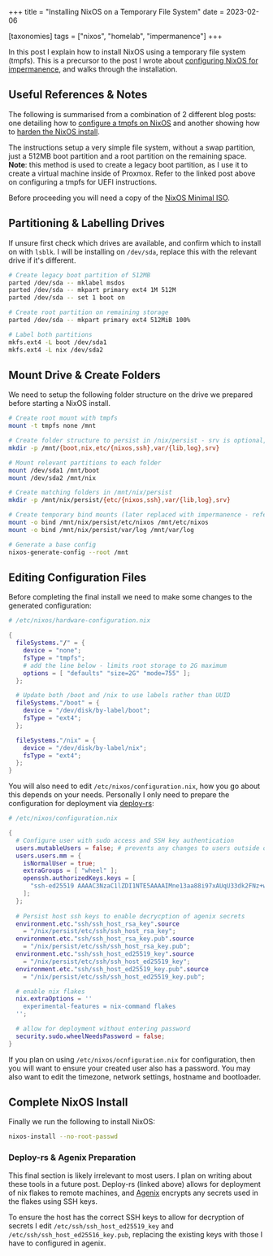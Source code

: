 +++
title = "Installing NixOS on a Temporary File System"
date = 2023-02-06

[taxonomies]
tags = ["nixos", "homelab", "impermanence"]
+++

In this post I explain how to install NixOS using a temporary file system (tmpfs). This is a precursor to the post I wrote about [configuring NixOS for impermanence](https://micha.elmurphy.com/nixos-impermanence/), and walks through the installation.

<!-- more -->

## Useful References & Notes

The following is summarised from a combination of 2 different blog posts: one detailing how to [configure a tmpfs on NixOS](https://elis.nu/blog/2020/05/nixos-tmpfs-as-root/) and another showing how to [harden the NixOS install](https://xeiaso.net/blog/paranoid-nixos-2021-07-18).

The instructions setup a very simple file system, without a swap partition, just a 512MB boot partition and a root partition on the remaining space. **Note**: this method is used to create a legacy boot partition, as I use it to create a virtual machine inside of Proxmox. Refer to the linked post above on configuring a tmpfs for UEFI instructions.

Before proceeding you will need a copy of the [NixOS Minimal ISO](https://nixos.org/download.html#nix-more).

## Partitioning & Labelling Drives

If unsure first check which drives are available, and confirm which to install on with `lsblk`. I will be installing on `/dev/sda`, replace this with the relevant drive if it's different.

```bash
# Create legacy boot partition of 512MB
parted /dev/sda -- mklabel msdos
parted /dev/sda -- mkpart primary ext4 1M 512M
parted /dev/sda -- set 1 boot on

# Create root partition on remaining storage
parted /dev/sda -- mkpart primary ext4 512MiB 100%

# Label both partitions
mkfs.ext4 -L boot /dev/sda1
mkfs.ext4 -L nix /dev/sda2
```
## Mount Drive & Create Folders

We need to setup the following folder structure on the drive we prepared before starting a NixOS install.

```bash
# Create root mount with tmpfs
mount -t tmpfs none /mnt

# Create folder structure to persist in /nix/persist - srv is optional, used as home directory for services
mkdir -p /mnt/{boot,nix,etc/{nixos,ssh},var/{lib,log},srv}

# Mount relevant partitions to each folder
mount /dev/sda1 /mnt/boot
mount /dev/sda2 /mnt/nix

# Create matching folders in /mnt/nix/persist
mkdir -p /mnt/nix/persist/{etc/{nixos,ssh},var/{lib,log},srv}

# Create temporary bind mounts (later replaced with impermanence - refer to post linked above)
mount -o bind /mnt/nix/persist/etc/nixos /mnt/etc/nixos
mount -o bind /mnt/nix/persist/var/log /mnt/var/log

# Generate a base config
nixos-generate-config --root /mnt
```

## Editing Configuration Files

Before completing the final install we need to make some changes to the generated configuration:

```nix
# /etc/nixos/hardware-configuration.nix

{
  fileSystems."/" = {
    device = "none";
    fsType = "tmpfs";
    # add the line below - limits root storage to 2G maximum
    options = [ "defaults" "size=2G" "mode=755" ];
  };

  # Update both /boot and /nix to use labels rather than UUID
  fileSystems."/boot" = {
    device = "/dev/disk/by-label/boot";
    fsType = "ext4";
  };

  fileSystems."/nix" = {
    device = "/dev/disk/by-label/nix";
    fsType = "ext4";
  };
}
```

You will also need to edit `/etc/nixos/configuration.nix`, how you go about this depends on your needs. Personally I only need to prepare the configuration for deployment via [deploy-rs](https://github.com/serokell/deploy-rs):

```nix
# /etc/nixos/configuration.nix

{
  # Configure user with sudo access and SSH key authentication
  users.mutableUsers = false; # prevents any changes to users outside of config file
  users.users.mm = {
    isNormalUser = true;
    extraGroups = [ "wheel" ];
    openssh.authorizedKeys.keys = [
      "ssh-ed25519 AAAAC3NzaC1lZDI1NTE5AAAAIMne13aa88i97xAUqU33dk2FNz+w8OIMGi8LH4BCRFaN"
    ];
  };
  
  # Persist host ssh keys to enable decrycption of agenix secrets
  environment.etc."ssh/ssh_host_rsa_key".source
    = "/nix/persist/etc/ssh/ssh_host_rsa_key";
  environment.etc."ssh/ssh_host_rsa_key.pub".source
    = "/nix/persist/etc/ssh/ssh_host_rsa_key.pub";
  environment.etc."ssh/ssh_host_ed25519_key".source
    = "/nix/persist/etc/ssh/ssh_host_ed25519_key";
  environment.etc."ssh/ssh_host_ed25519_key.pub".source
    = "/nix/persist/etc/ssh/ssh_host_ed25519_key.pub";

  # enable nix flakes
  nix.extraOptions = ''
    experimental-features = nix-command flakes
  '';

  # allow for deployment without entering password
  security.sudo.wheelNeedsPassword = false;
}
```

If you plan on using `/etc/nixos/ocnfiguration.nix` for configuration, then you will want to ensure your created user also has a password. You may also want to edit the timezone, network settings, hostname and bootloader.

## Complete NixOS Install

Finally we run the following to install NixOS:

```bash
nixos-install --no-root-passwd
```

### Deploy-rs & Agenix Preparation

This final section is likely irrelevant to most users. I plan on writing about these tools in a future post. Deploy-rs (linked above) allows for deployment of nix flakes to remote machines, and [Agenix](https://github.com/ryantm/agenix) encrypts any secrets used in the flakes using SSH keys. 

To ensure the host has the correct SSH keys to allow for decryption of secrets I edit `/etc/ssh/ssh_host_ed25519_key` and `/etc/ssh/ssh_host_ed25516_key.pub`, replacing the existing keys with those I have to configured in agenix.
